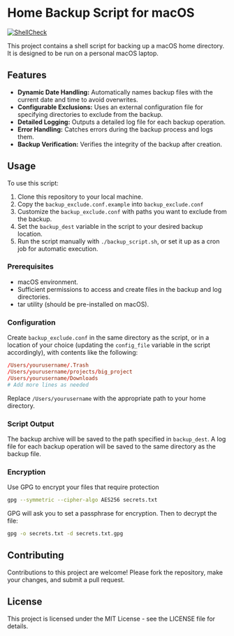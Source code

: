 # Home Backup Script for macOS

[![ShellCheck](https://github.com/fpaupier/TimeCapsule/actions/workflows/shell_check.yml/badge.svg)](https://github.com/fpaupier/TimeCapsule/actions/workflows/shell_check.yml)

This project contains a shell script for backing up a macOS home directory. It is designed to be run on a personal 
macOS laptop.

## Features

- **Dynamic Date Handling:** Automatically names backup files with the current date and time to avoid overwrites.
- **Configurable Exclusions:** Uses an external configuration file for specifying directories to exclude from the backup.
- **Detailed Logging:** Outputs a detailed log file for each backup operation.
- **Error Handling:** Catches errors during the backup process and logs them.
- **Backup Verification:** Verifies the integrity of the backup after creation.

## Usage

To use this script:

1. Clone this repository to your local machine.
2. Copy the `backup_exclude.conf.example` into `backup_exclude.conf`
3. Customize the `backup_exclude.conf` with paths you want to exclude from the backup. 
4. Set the `backup_dest` variable in the script to your desired backup location.
5. Run the script manually with `./backup_script.sh`, or set it up as a cron job for automatic execution.

### Prerequisites

- macOS environment.
- Sufficient permissions to access and create files in the backup and log directories.
- tar utility (should be pre-installed on macOS).

### Configuration

Create `backup_exclude.conf` in the same directory as the script, or in a location of your choice
(updating the `config_file` variable in the script accordingly), with contents like the following:

```conf
/Users/yourusername/.Trash
/Users/yourusername/projects/big_project
/Users/yourusername/Downloads
# Add more lines as needed
```

Replace `/Users/yourusername` with the appropriate path to your home directory.

### Script Output

The backup archive will be saved to the path specified in `backup_dest`.
A log file for each backup operation will be saved to the same directory as the backup file.


### Encryption

Use GPG to encrypt your files that require protection

```bash
gpg --symmetric --cipher-algo AES256 secrets.txt 
```
GPG will ask you to set a passphrase for encryption.
Then to decrypt the file:

```bash
gpg -o secrets.txt -d secrets.txt.gpg
```

## Contributing

Contributions to this project are welcome! Please fork the repository, make your changes, and submit a pull request.

## License

This project is licensed under the MIT License - see the LICENSE file for details.
